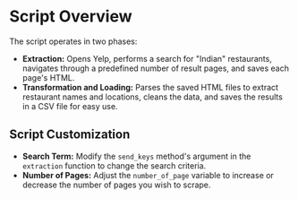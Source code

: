 # Script Overview

The script operates in two phases:
- **Extraction:** Opens Yelp, performs a search for "Indian" restaurants, navigates through a predefined number of result pages, and saves each page's HTML.
- **Transformation and Loading:** Parses the saved HTML files to extract restaurant names and locations, cleans the data, and saves the results in a CSV file for easy use.

## Script Customization
- **Search Term:** Modify the `send_keys` method's argument in the `extraction` function to change the search criteria.
- **Number of Pages:** Adjust the `number_of_page` variable to increase or decrease the number of pages you wish to scrape.

